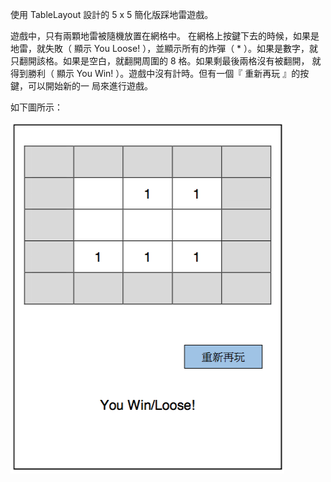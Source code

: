 使用 TableLayout 設計的 5 x 5 簡化版踩地雷遊戲。

遊戲中，只有兩顆地雷被隨機放置在網格中。 在網格上按鍵下去的時候，如果是地雷，就失敗（ 顯示 You Loose! ），並顯示所有的炸彈（ * ）。如果是數字，就只翻開該格。如果是空白，就翻開周圍的 8 格。如果剩最後兩格沒有被翻開， 就得到勝利（ 顯示 You Win! ）。遊戲中沒有計時。但有一個『 重新再玩 』的按鍵，可以開始新的一 局來進行遊戲。

如下圖所示：

![image](https://github.com/veryjimmy/android_lab4/blob/master/example.png)